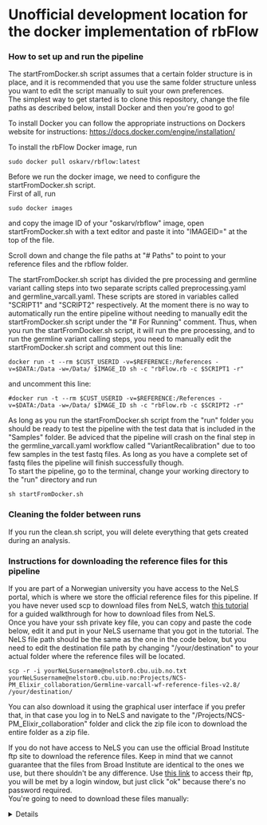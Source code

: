 # Unofficial development location for the docker implementation of rbFlow

### How to set up and run the pipeline  
The startFromDocker.sh script assumes that a certain folder structure is in place, and it is recommended that you use the same folder structure unless you want to edit the script manually to suit your own preferences.  
The simplest way to get started is to clone this repository, change the file paths as described below, install Docker and then you're good to go!  

To install Docker you can follow the appropriate instructions on Dockers website for instructions: https://docs.docker.com/engine/installation/

To install the rbFlow Docker image, run 
```
sudo docker pull oskarv/rbflow:latest
```

Before we run the docker image, we need to configure the startFromDocker.sh script.  
First of all, run 
```
sudo docker images
```
and copy the image ID of your "oskarv/rbflow" image, open startFromDocker.sh with a text editor and paste it into "IMAGEID=" at the top of the file.  

Scroll down and change the file paths at "# Paths" to point to your reference files and the rbflow folder.

The startFromDocker.sh script has divided the pre processing and germline variant calling steps into two separate scripts called preprocessing.yaml and germline_varcall.yaml. These scripts are stored in variables called "SCRIPT1" and "SCRIPT2" respectively. At the moment there is no way to automatically run the entire pipeline without needing to manually edit the startFromDocker.sh script under the "# For Running" comment. Thus, when you run the startFromDocker.sh script, it will run the pre processing, and to run the germline variant calling steps, you need to manually edit the startFromDocker.sh script and comment out this line: 
```
docker run -t --rm $CUST_USERID -v=$REFERENCE:/References -v=$DATA:/Data -w=/Data/ $IMAGE_ID sh -c "rbFlow.rb -c $SCRIPT1 -r"
```
and uncomment this line:
``` 
#docker run -t --rm $CUST_USERID -v=$REFERENCE:/References -v=$DATA:/Data -w=/Data/ $IMAGE_ID sh -c "rbFlow.rb -c $SCRIPT2 -r" 
```

As long as you run the startFromDocker.sh script from the "run" folder you should be ready to test the pipeline with the test data that is included in the "Samples" folder. Be adviced that the pipeline will crash on the final step in the germline_varcall.yaml workflow called "VariantRecalibration" due to too few samples in the test fastq files. As long as you have a complete set of fastq files the pipeline will finish successfully though.  
To start the pipeline, go to the terminal, change your working directory to the "run" directory and run 
```
sh startFromDocker.sh
```

### Cleaning the folder between runs  
If you run the clean.sh script, you will delete everything that gets created during an analysis.  

### Instructions for downloading the reference files for this pipeline
If you are part of a Norwegian university you have access to the NeLS portal, which is where we store the official reference files for this pipeline. If you have never used scp to download files from NeLS, watch [this tutorial](https://www.youtube.com/watch?v=TbUl8iuIwIw) for a guided walkthrough for how to download files from NeLS.  
Once you have your ssh private key file, you can copy and paste the code below, edit it and put in your NeLS username that you got in the tutorial. The NeLS file path should be the same as the one in the code below, but you need to edit the destination file path by changing "/your/destination" to your actual folder where the reference files will be located.

```
scp -r -i yourNeLSusername@nelstor0.cbu.uib.no.txt yourNeLSusername@nelstor0.cbu.uib.no:Projects/NCS-PM_Elixir_collaboration/Germline-varcall-wf-reference-files-v2.8/ /your/destination/
```

You can also download it using the graphical user interface if you prefer that, in that case you log in to NeLS and navigate to the "/Projects/NCS-PM_Elixir_collaboration" folder and click the zip file icon to download the entire folder as a zip file.

If you do not have access to NeLS you can use the official Broad Institute ftp site to download the reference files. Keep in mind that we cannot guarantee that the files from Broad Institute are identical to the ones we use, but there shouldn't be any difference. Use [this link](ftp://gsapubftp-anonymous@ftp.broadinstitute.org/bundle/) to access their ftp, you will be met by a login window, but just click "ok" because there's no password required.  
You're going to need to download these files manually:  
<details>
1000G_phase1.indels.b37.vcf  
1000G_phase1.indels.b37.vcf.idx  
1000g.vcf - This file is not available at their ftp site, you're going to need to find it some place else, it should be 6.9GB.  
1000g.vcf.idx  
dbsnp_138.b37.vcf  
dbsnp_138.b37.vcf.idx  
hapmap_3.3.b37.vcf  
hapmap_3.3.b37.vcf.idx  
human_g1k_v37_decoy.dict  
human_g1k_v37_decoy.fasta  
human_g1k_v37_decoy.fasta.amb  
human_g1k_v37_decoy.fasta.ann  
human_g1k_v37_decoy.fasta.bwt  
human_g1k_v37_decoy.fasta.fai  
human_g1k_v37_decoy.fasta.pac  
human_g1k_v37_decoy.fasta.sa  
Mills_and_1000G_gold_standard.indels.b37.vcf  
Mills_and_1000G_gold_standard.indels.b37.vcf.idx  
omni.vcf - This file is not available at their ftp site, you're going to need to find it some place else, it should be 193 MB.  
omni.vcf.idx  
</details>
